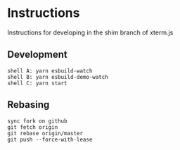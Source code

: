 # Instructions
Instructions for developing in the shim branch of xterm.js

## Development
```
shell A: yarn esbuild-watch
shell B: yarn esbuild-demo-watch
shell C: yarn start
```

## Rebasing
```
sync fork on github
git fetch origin
git rebase origin/master
git push --force-with-lease
```
